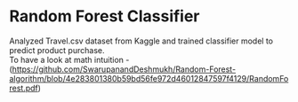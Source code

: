 # Random Forest Classifier
Analyzed Travel.csv dataset from Kaggle and trained classifier model to predict product purchase.  
To have a look at math intuition - (https://github.com/SwarupanandDeshmukh/Random-Forest-algorithm/blob/4e283801380b59bd56fe972d46012847597f4129/RandomForest.pdf)
